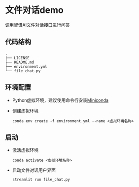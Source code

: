 # 文件对话demo

调用智谱AI文件对话接口进行问答

## 代码结构
```
.
├── LICENSE
├── README.md
├── environment.yml
└── file_chat.py
```

## 环境配置

* Python虚拟环境，建议使用命令行安装[Miniconda](https://docs.anaconda.com/miniconda/#quick-command-line-install)

* 创建虚拟环境
    ```
    conda env create -f environment.yml --name <虚拟环境名称>
    ```

## 启动

* 激活虚拟环境
    ```
    conda activate <虚拟环境名称>
    ```

* 启动文件对话用户界面
    ```
    streamlit run file_chat.py
    ```